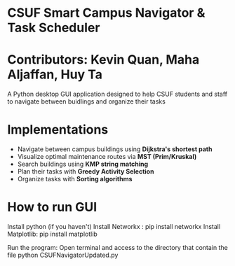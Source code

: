 #  CSUF Smart Campus Navigator & Task Scheduler
#  Contributors: Kevin Quan, Maha Aljaffan, Huy Ta

A Python desktop GUI application designed to help CSUF students and staff to 
navigate between buidlings and organize their tasks

# Implementations

- Navigate between campus buildings using **Dijkstra's shortest path**
- Visualize optimal maintenance routes via **MST (Prim/Kruskal)**
- Search buildings using **KMP string matching**
- Plan their tasks with **Greedy Activity Selection**
- Organize tasks with **Sorting algorithms**

# How to run GUI

Install python (if you haven't)
Install Networkx : pip install networkx
Install Matplotlib: pip install matplotlib

Run the program:
Open terminal and access to the directory that contain the file
python CSUFNavigatorUpdated.py
